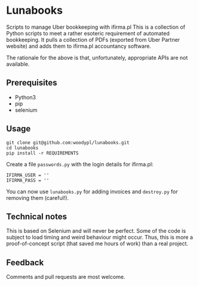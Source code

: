 # Lunabooks
Scripts to manage Uber bookkeeping with ifirma.pl
This is a collection of Python scripts to meet a rather esoteric requirement of automated bookkeeping.
It pulls a collection of PDFs (exported from Uber Partner website) and adds them to ifirma.pl accountancy software.

The rationale for the above is that, unfortunately, appropriate APIs are not available.

## Prerequisites

* Python3
* pip
* selenium

## Usage

```
git clone git@github.com:woodypl/lunabooks.git
cd lunabooks
pip install -r REQUIREMENTS
```
Create a file `passwords.py` with the login details for ifirma.pl:

```
IFIRMA_USER = ''
IFIRMA_PASS = ''
```

You can now use `lunabooks.py` for adding invoices and `destroy.py` for removing them (careful!).

## Technical notes

This is based on Selenium and will never be perfect. Some of the code is subject to load timing and weird behaviour might occur.
Thus, this is more a proof-of-concept script (that saved me hours of work) than a real project.

## Feedback

Comments and pull requests are most welcome.
